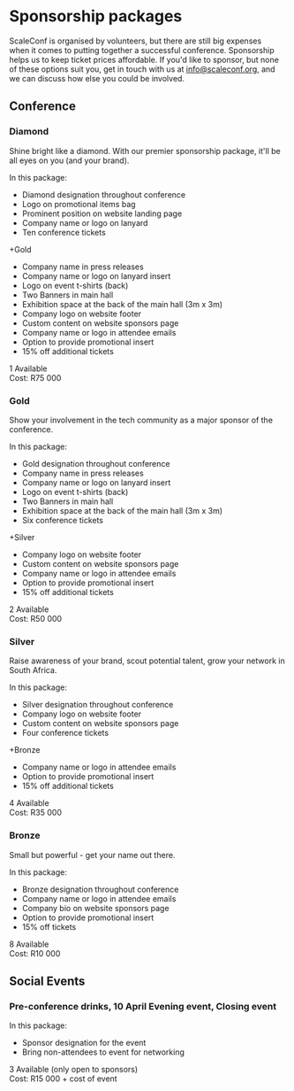 # Sponsorship packages

ScaleConf is organised by volunteers, but there are still big expenses when it comes to putting together a successful conference. Sponsorship helps us to keep ticket prices affordable. If you'd like to sponsor, but none of these options suit you, get in touch with us at info@scaleconf.org, and we can discuss how else you could be involved.

## Conference

### Diamond
Shine bright like a diamond. With our premier sponsorship package, it'll be all eyes on you (and your brand).

In this package:

* Diamond designation throughout conference
* Logo on promotional items bag
* Prominent position on website landing page
* Company name or logo on lanyard
* Ten conference tickets

+Gold
* Company name in press releases
* Company name or logo on lanyard insert
* Logo on event t-shirts (back)
* Two Banners in main hall
* Exhibition space at the back of the main hall (3m x 3m)
* Company logo on website footer
* Custom content on website sponsors page
* Company name or logo in attendee emails
* Option to provide promotional insert
* 15% off additional tickets

1 Available  
Cost: R75 000

### Gold
Show your involvement in the tech community as a major sponsor of the conference.

In this package:
* Gold designation throughout conference
* Company name in press releases
* Company name or logo on lanyard insert
* Logo on event t-shirts (back)
* Two Banners in main hall
* Exhibition space at the back of the main hall (3m x 3m)
* Six conference tickets

+Silver
* Company logo on website footer
* Custom content on website sponsors page
* Company name or logo in attendee emails
* Option to provide promotional insert
* 15% off additional tickets

2 Available  
Cost: R50 000

### Silver
Raise awareness of your brand, scout potential talent, grow your network in South Africa.

In this package:
* Silver designation throughout conference
* Company logo on website footer
* Custom content on website sponsors page
* Four conference tickets

+Bronze
* Company name or logo in attendee emails
* Option to provide promotional insert
* 15% off additional tickets

4 Available  
Cost: R35 000

### Bronze
Small but powerful - get your name out there.

In this package:
* Bronze designation throughout conference
* Company name or logo in attendee emails
* Company bio on website sponsors page
* Option to provide promotional insert
* 15% off tickets

8 Available  
Cost: R10 000

## Social Events

### Pre-conference drinks, 10 April Evening event, Closing event

In this package:
* Sponsor designation for the event
* Bring non-attendees to event for networking

3 Available (only open to sponsors)  
Cost: R15 000 + cost of event
